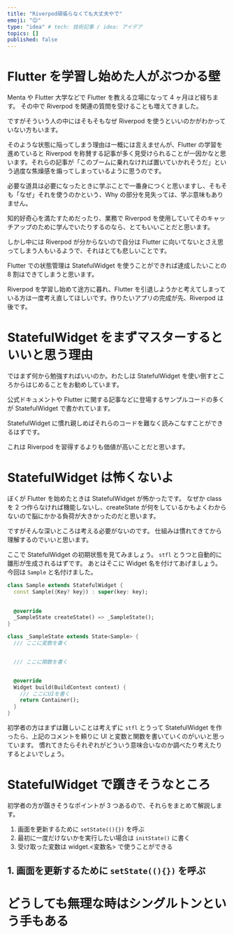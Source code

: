 ```yaml
---
title: "Riverpod頑張らなくても大丈夫やで"
emoji: "😌"
type: "idea" # tech: 技術記事 / idea: アイデア
topics: []
published: false
---
```


# Flutter を学習し始めた人がぶつかる壁

Menta や Flutter 大学などで Flutter を教える立場になって 4 ヶ月ほど経ちます。
その中で Riverpod を関連の質問を受けることも増えてきました。

ですがそういう人の中にはそもそもなぜ Riverpod を使うといいのかがわかっていない方もいます。

そのような状態に陥ってしまう理由は一概には言えませんが、Flutter の学習を進めていると Riverpod を称賛する記事が多く見受けられることが一因かなと思います。それらの記事が「このブームに乗れなければ置いていかれそうだ」という過度な焦燥感を煽ってしまっているように思うのです。

必要な道具は必要になったときに学ぶことで一番身につくと思いますし、そもそも「なぜ」それを使うのかという、Why の部分を見失っては、学ぶ意味もありません。

知的好奇心を満たすためだったり、業務で Riverpod を使用していてそのキャッチアップのために学んでいたりするのなら、とてもいいことだと思います。

しかし中には Riverpod が分からないので自分は Flutter に向いてないとさえ思ってしまう人もいるようで、それはとても悲しいことです。

Flutter での状態管理は StatefulWidget を使うことができれば達成したいことの 8 割はできてしまうと思います。

Riverpod を学習し始めて途方に暮れ、Flutter を引退しようかと考えてしまっている方は一度考え直してほしいです。作りたいアプリの完成が先、Riverpod は後です。

# StatefulWidget をまずマスターするといいと思う理由

ではまず何から勉強すればいいのか。わたしは StatefulWidget を使い倒すところからはじめることをお勧めしています。

公式ドキュメントや Flutter に関する記事などに登場するサンプルコードの多くが StatefulWidget で書かれています。

StatefulWidget に慣れ親しめばそれらのコードを難なく読みこなすことができるはずです。

これは Riverpod を習得するよりも価値が高いことだと思います。

# StatefulWidget は怖くないよ

ぼくが Flutter を始めたときは StatefulWidget が怖かったです。
なぜか class を 2 つ作らなければ機能しないし、createState が何をしているかもよくわからないので脳にかかる負荷が大きかったのだと思います。

ですがそんな深いところは考える必要がないのです。
仕組みは慣れてきてから理解するのでいいと思います。

ここで StatefulWidget の初期状態を見てみましょう。
`stfl` とうつと自動的に雛形が生成されるはずです。
あとはそこに Widget 名を付けてあげましょう。
今回は `Sample` と名付けました。

```dart
class Sample extends StatefulWidget {
  const Sample({Key? key}) : super(key: key);

  
  @override
  _SampleState createState() => _SampleState();
}

class _SampleState extends State<Sample> {
  /// ここに変数を書く


  /// ここに関数を書く


  @override
  Widget build(BuildContext context) {
    /// ここにUIを書く
    return Container();
  }
}
```

初学者の方はまずは難しいことは考えずに `stfl` とうって StatefulWidget を作ったら、上記のコメントを頼りに UI と変数と関数を書いていくのがいいと思っています。
慣れてきたらそれぞれがどういう意味合いなのか調べたり考えたりするとよいでしょう。

# StatefulWidget で躓きそうなところ

初学者の方が躓きそうなポイントが 3 つあるので、それらをまとめて解説します。

1. 画面を更新するために `setState((){})` を呼ぶ
2. 最初に一度だけないかを実行したい場合は `initState()` に書く
3. 受け取った変数は widget.<変数名> で使うことができる

## 1. 画面を更新するために `setState((){})` を呼ぶ

# どうしても無理な時はシングルトンという手もある
